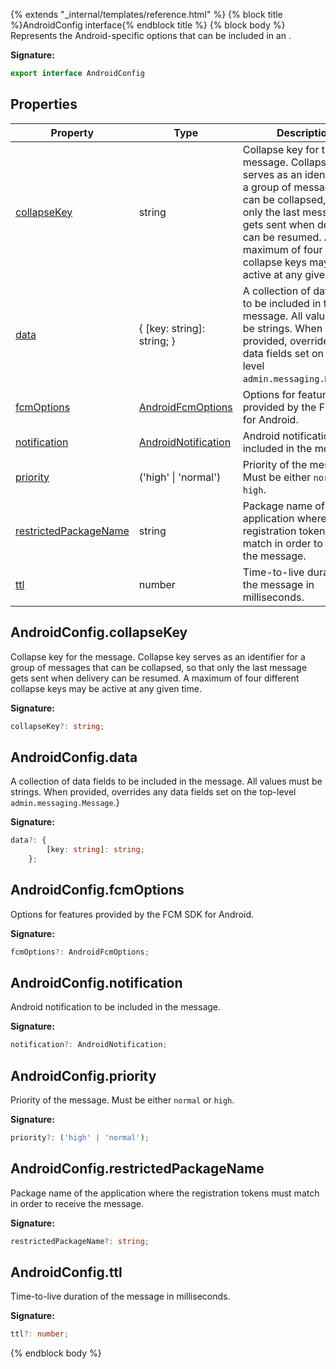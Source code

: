 {% extends "_internal/templates/reference.html" %}
{% block title %}AndroidConfig interface{% endblock title %}
{% block body %}
Represents the Android-specific options that can be included in an .

<b>Signature:</b>

```typescript
export interface AndroidConfig 
```

## Properties

|  Property | Type | Description |
|  --- | --- | --- |
|  [collapseKey](./firebase-admin.messaging.androidconfig.md#androidconfigcollapsekey) | string | Collapse key for the message. Collapse key serves as an identifier for a group of messages that can be collapsed, so that only the last message gets sent when delivery can be resumed. A maximum of four different collapse keys may be active at any given time. |
|  [data](./firebase-admin.messaging.androidconfig.md#androidconfigdata) | { \[key: string\]: string; } | A collection of data fields to be included in the message. All values must be strings. When provided, overrides any data fields set on the top-level <code>admin.messaging.Message</code>.<!-- -->} |
|  [fcmOptions](./firebase-admin.messaging.androidconfig.md#androidconfigfcmoptions) | [AndroidFcmOptions](./firebase-admin.messaging.androidfcmoptions.md#androidfcmoptions_interface) | Options for features provided by the FCM SDK for Android. |
|  [notification](./firebase-admin.messaging.androidconfig.md#androidconfignotification) | [AndroidNotification](./firebase-admin.messaging.androidnotification.md#androidnotification_interface) | Android notification to be included in the message. |
|  [priority](./firebase-admin.messaging.androidconfig.md#androidconfigpriority) | ('high' \| 'normal') | Priority of the message. Must be either <code>normal</code> or <code>high</code>. |
|  [restrictedPackageName](./firebase-admin.messaging.androidconfig.md#androidconfigrestrictedpackagename) | string | Package name of the application where the registration tokens must match in order to receive the message. |
|  [ttl](./firebase-admin.messaging.androidconfig.md#androidconfigttl) | number | Time-to-live duration of the message in milliseconds. |

## AndroidConfig.collapseKey

Collapse key for the message. Collapse key serves as an identifier for a group of messages that can be collapsed, so that only the last message gets sent when delivery can be resumed. A maximum of four different collapse keys may be active at any given time.

<b>Signature:</b>

```typescript
collapseKey?: string;
```

## AndroidConfig.data

A collection of data fields to be included in the message. All values must be strings. When provided, overrides any data fields set on the top-level `admin.messaging.Message`<!-- -->.<!-- -->}

<b>Signature:</b>

```typescript
data?: {
        [key: string]: string;
    };
```

## AndroidConfig.fcmOptions

Options for features provided by the FCM SDK for Android.

<b>Signature:</b>

```typescript
fcmOptions?: AndroidFcmOptions;
```

## AndroidConfig.notification

Android notification to be included in the message.

<b>Signature:</b>

```typescript
notification?: AndroidNotification;
```

## AndroidConfig.priority

Priority of the message. Must be either `normal` or `high`<!-- -->.

<b>Signature:</b>

```typescript
priority?: ('high' | 'normal');
```

## AndroidConfig.restrictedPackageName

Package name of the application where the registration tokens must match in order to receive the message.

<b>Signature:</b>

```typescript
restrictedPackageName?: string;
```

## AndroidConfig.ttl

Time-to-live duration of the message in milliseconds.

<b>Signature:</b>

```typescript
ttl?: number;
```
{% endblock body %}
